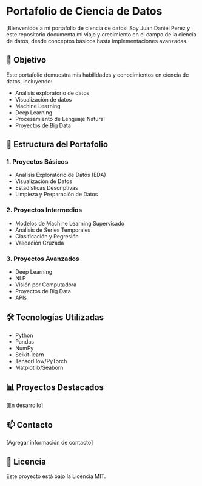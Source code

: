 # Portafolio de Ciencia de Datos

¡Bienvenidos a mi portafolio de ciencia de datos! Soy Juan Daniel Perez y este repositorio documenta mi viaje y crecimiento en el campo de la ciencia de datos, desde conceptos básicos hasta implementaciones avanzadas.

## 🎯 Objetivo
Este portafolio demuestra mis habilidades y conocimientos en ciencia de datos, incluyendo:
- Análisis exploratorio de datos
- Visualización de datos
- Machine Learning
- Deep Learning
- Procesamiento de Lenguaje Natural
- Proyectos de Big Data

## 📂 Estructura del Portafolio

### 1. Proyectos Básicos
- Análisis Exploratorio de Datos (EDA)
- Visualización de Datos
- Estadísticas Descriptivas
- Limpieza y Preparación de Datos

### 2. Proyectos Intermedios
- Modelos de Machine Learning Supervisado
- Análisis de Series Temporales
- Clasificación y Regresión
- Validación Cruzada

### 3. Proyectos Avanzados
- Deep Learning
- NLP
- Visión por Computadora
- Proyectos de Big Data
- APIs

## 🛠️ Tecnologías Utilizadas
- Python
- Pandas
- NumPy
- Scikit-learn
- TensorFlow/PyTorch
- Matplotlib/Seaborn

## 📊 Proyectos Destacados
[En desarrollo]

## 📫 Contacto
[Agregar información de contacto]

## 📝 Licencia
Este proyecto está bajo la Licencia MIT.
